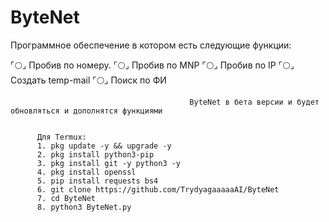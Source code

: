 # ByteNet
Программное обеспечение в котором есть следующие функции:

⌜:full_moon:⌟ Пробив по номеру.
⌜:full_moon:⌟ Пробив по MNP
⌜:full_moon:⌟ Пробив по IP
⌜:full_moon:⌟ Создать temp-mail
⌜:full_moon:⌟ Поиск по ФИ

                                            ByteNet в бета версии и будет обновляться и дополнятся функциями


          Для Termux:
          1. pkg update -y && upgrade -y
          2. pkg install python3-pip
          3. pkg install git -y python3 -y
          4. pkg install openssl
          5. pip install requests bs4 
          6. git clone https://github.com/TrydyagaaaaaAI/ByteNet
          7. cd ByteNet
          8. python3 ByteNet.py

